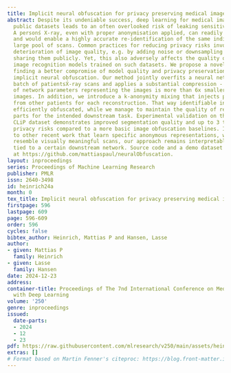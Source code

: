 ```yaml
---
title: Implicit neural obfuscation for privacy preserving medical image sharing
abstract: Despite its undeniable success, deep learning for medical imaging with large
  public datasets leads to an often overlooked risk of leaking sensitive patient information.
  A personś X-ray, even with proper anonymisation applied, can readily serve as fingerprint
  and would enable a highly accurate re-identification of the same individual in a
  large pool of scans. Common practices for reducing privacy risks involve a synthetic
  deterioration of image quality, e.g. by adding noise or downsampling images, before
  sharing them publicly. Yet, this also adversely affects the quality of downstream
  image recognition models trained on such datasets. We propose a novel strategy for
  finding a better compromise of model quality and privacy preservation by means of
  implicit neural obfuscation. Our method jointly overfits a neural network to a small
  batch of patientsX́-ray scans and applies a substantial compression - the number
  of network parameters representing the images is more than 6x smaller than the original
  images. In addition, we introduce a k-anonymity mixing that injects partial information
  from other patients for each reconstruction. That way identifiable information is
  efficiently obfuscated, while we manage to maintain the quality of relevant image
  parts for the intended downstream task. Experimental validation on the public RANZCR
  CLiP dataset demonstrates improved segmentation quality and up to 3 times reduced
  privacy risks compared to a more basic image obfuscation baselines. In contrast
  to other recent work that learn specific anonymous representations, which no longer
  resemble visually meaningful scans, our approach remains interpretable and is not
  tied to a certain downstream network. Source code and a demo dataset are available
  at https://github.com/mattiaspaul/neuralObfuscation.
layout: inproceedings
series: Proceedings of Machine Learning Research
publisher: PMLR
issn: 2640-3498
id: heinrich24a
month: 0
tex_title: Implicit neural obfuscation for privacy preserving medical image sharing
firstpage: 596
lastpage: 609
page: 596-609
order: 596
cycles: false
bibtex_author: Heinrich, Mattias P and Hansen, Lasse
author:
- given: Mattias P
  family: Heinrich
- given: Lasse
  family: Hansen
date: 2024-12-23
address:
container-title: Proceedings of The 7nd International Conference on Medical Imaging
  with Deep Learning
volume: '250'
genre: inproceedings
issued:
  date-parts:
  - 2024
  - 12
  - 23
pdf: https://raw.githubusercontent.com/mlresearch/v250/main/assets/heinrich24a/heinrich24a.pdf
extras: []
# Format based on Martin Fenner's citeproc: https://blog.front-matter.io/posts/citeproc-yaml-for-bibliographies/
---
```

